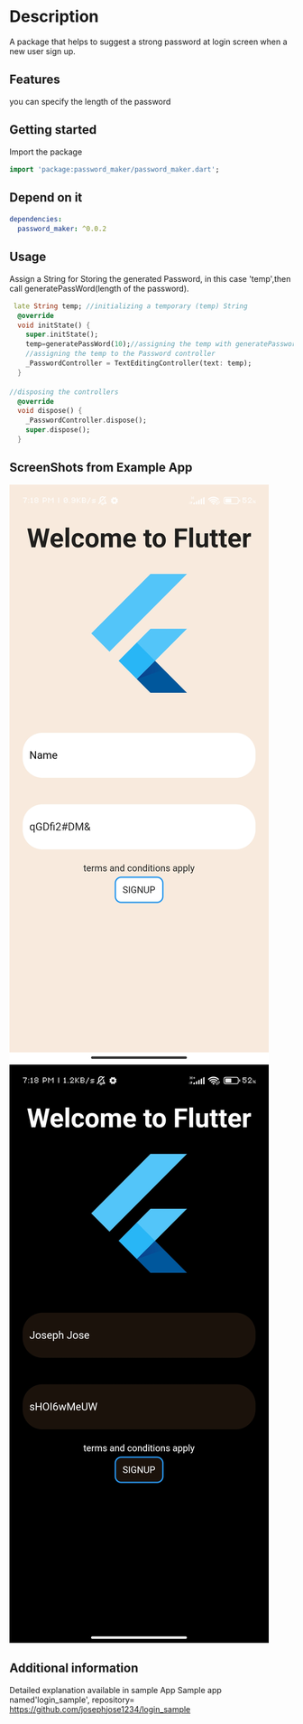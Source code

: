 # Description

A package that helps to suggest a strong password at login screen when a new user sign up.

## Features

you can specify the length of the password

## Getting started

 Import the package

  ```dart
import 'package:password_maker/password_maker.dart';
```

## Depend on it

```yaml
dependencies:
  password_maker: ^0.0.2
```

## Usage

Assign a String for Storing the generated Password, in this case 'temp',then call generatePassWord(length of the password).

```dart
 late String temp; //initializing a temporary (temp) String
  @override
  void initState() {
    super.initState();
    temp=generatePassWord(10);//assigning the temp with generatePassword(10), where 10 is the length of the password, 
    //assigning the temp to the Password controller
    _PasswordController = TextEditingController(text: temp);
  }

//disposing the controllers
  @override
  void dispose() {
    _PasswordController.dispose();
    super.dispose();
  }
```

## ScreenShots from Example App

![Alt text](Screenshot_2023-07-04-19-18-24-823_com.example.login_sample.jpg)
![Alt text](Screenshot_2023-07-04-19-18-02-041_com.example.login_sample.jpg)

## Additional information

Detailed explanation available in sample App
Sample app named'login_sample',
repository= <https://github.com/josephjose1234/login_sample>

